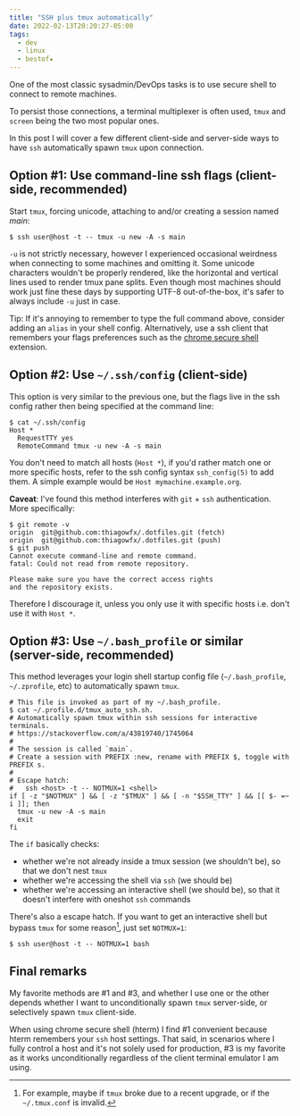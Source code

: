 ```yaml
---
title: "SSH plus tmux automatically"
date: 2022-02-13T20:20:27-05:00
tags:
  - dev
  - linux
  - bestof★
---
```


One of the most classic sysadmin/DevOps tasks is to use secure shell to connect to remote machines.

To persist those connections, a terminal multiplexer is often used, `tmux` and `screen` being the two most popular ones.

In this post I will cover a few different client-side and server-side ways to have `ssh` automatically spawn `tmux` upon connection.


## Option #1: Use command-line ssh flags (client-side, recommended)

Start `tmux`, forcing unicode, attaching to and/or creating a session named _main_:

```shell
$ ssh user@host -t -- tmux -u new -A -s main
```

`-u` is not strictly necessary, however I experienced occasional weirdness when connecting to some machines and omitting it. Some unicode characters wouldn't be properly rendered, like the horizontal and vertical lines used to render tmux pane splits. Even though most machines should work just fine these days by supporting UTF-8 out-of-the-box, it's safer to always include `-u` just in case.

Tip: If it's annoying to remember to type the full command above, consider adding an `alias` in your shell config. Alternatively, use a ssh client that remembers your flags preferences such as the [chrome secure shell](https://chrome.google.com/webstore/detail/secure-shell/iodihamcpbpeioajjeobimgagajmlibd?hl=en) extension.

## Option #2: Use `~/.ssh/config` (client-side)

This option is very similar to the previous one, but the flags live in the ssh config rather then being specified at the command line:

```shell
$ cat ~/.ssh/config
Host *
  RequestTTY yes
  RemoteCommand tmux -u new -A -s main
```

You don't need to match all hosts (`Host *`), if you'd rather match one or more specific hosts, refer to the ssh config syntax `ssh_config(5)` to add them. A simple example would be `Host mymachine.example.org`.

**Caveat**: I've found this method interferes with `git` + `ssh` authentication. More specifically:

```shell
$ git remote -v
origin	git@github.com:thiagowfx/.dotfiles.git (fetch)
origin	git@github.com:thiagowfx/.dotfiles.git (push)
$ git push
Cannot execute command-line and remote command.
fatal: Could not read from remote repository.

Please make sure you have the correct access rights
and the repository exists.
```

Therefore I discourage it, unless you only use it with specific hosts i.e. don't use it with `Host *`.

## Option #3: Use `~/.bash_profile` or similar (server-side, recommended)

This method leverages your login shell startup config file (`~/.bash_profile`, `~/.zprofile`, etc) to automatically spawn `tmux`.

```shell
# This file is invoked as part of my ~/.bash_profile.
$ cat ~/.profile.d/tmux_auto_ssh.sh.
# Automatically spawn tmux within ssh sessions for interactive terminals.
# https://stackoverflow.com/a/43819740/1745064
#
# The session is called `main`.
# Create a session with PREFIX :new, rename with PREFIX $, toggle with PREFIX s.
#
# Escape hatch:
#   ssh <host> -t -- NOTMUX=1 <shell>
if [ -z "$NOTMUX" ] && [ -z "$TMUX" ] && [ -n "$SSH_TTY" ] && [[ $- =~ i ]]; then
  tmux -u new -A -s main
  exit
fi
```

The `if` basically checks:

- whether we're not already inside a tmux session (we shouldn't be), so that we don't nest `tmux`
- whether we're accessing the shell via `ssh` (we should be)
- whether we're accessing an interactive shell (we should be), so that it doesn't interfere with oneshot `ssh` commands

There's also a escape hatch. If you want to get an interactive shell but bypass `tmux` for some reason[^1], just set `NOTMUX=1`:

```shell
$ ssh user@host -t -- NOTMUX=1 bash
```

## Final remarks

My favorite methods are #1 and #3, and whether I use one or the other depends whether I want to unconditionally spawn `tmux` server-side, or selectively spawn `tmux` client-side.

When using chrome secure shell (hterm) I find #1 convenient because hterm remembers your `ssh` host settings. That said, in scenarios where I fully control a host and it's not solely used for production, #3 is my favorite as it works unconditionally regardless of the client terminal emulator I am using.


[^1]: For example, maybe if `tmux` broke due to a recent upgrade, or if the `~/.tmux.conf` is invalid.

